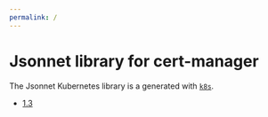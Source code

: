 ```yaml
---
permalink: /
---
```


# Jsonnet library for cert-manager

The Jsonnet Kubernetes library is a generated with
[`k8s`](https://github.com/jsonnet-libs/k8s).

- [1.3](1.3/README.md)
